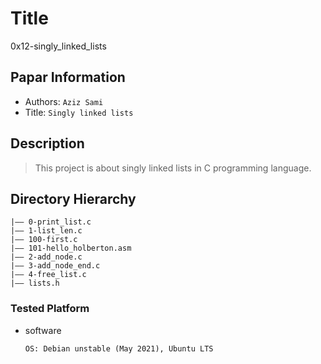 
Title
===
0x12-singly_linked_lists

## Papar Information
- Authors:  `Aziz Sami`
- Title:  `Singly linked lists`

## Description
> This project is about singly linked lists in C programming language.

## Directory Hierarchy
```
|—— 0-print_list.c
|—— 1-list_len.c
|—— 100-first.c
|—— 101-hello_holberton.asm
|—— 2-add_node.c
|—— 3-add_node_end.c
|—— 4-free_list.c
|—— lists.h
```

### Tested Platform
- software
  ```
  OS: Debian unstable (May 2021), Ubuntu LTS
  ```

